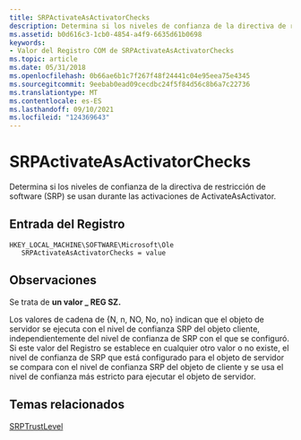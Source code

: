 ```yaml
---
title: SRPActivateAsActivatorChecks
description: Determina si los niveles de confianza de la directiva de restricción de software (SRP) se usan durante las activaciones de ActivateAsActivator.
ms.assetid: b0d616c3-1cb0-4854-a4f9-6635d61b0698
keywords:
- Valor del Registro COM de SRPActivateAsActivatorChecks
ms.topic: article
ms.date: 05/31/2018
ms.openlocfilehash: 0b66ae6b1c7f267f48f24441c04e95eea75e4345
ms.sourcegitcommit: 9eebab0ead09cecdbc24f5f84d56c8b6a7c22736
ms.translationtype: MT
ms.contentlocale: es-ES
ms.lasthandoff: 09/10/2021
ms.locfileid: "124369643"
---
```

# <a name="srpactivateasactivatorchecks"></a>SRPActivateAsActivatorChecks

Determina si los niveles de confianza de la directiva de restricción de software (SRP) se usan durante las activaciones de ActivateAsActivator.

## <a name="registry-entry"></a>Entrada del Registro

```
HKEY_LOCAL_MACHINE\SOFTWARE\Microsoft\Ole
   SRPActivateAsActivatorChecks = value
```

## <a name="remarks"></a>Observaciones

Se trata de **un valor \_ REG SZ.**

Los valores de cadena de {N, n, NO, No, no} indican que el objeto de servidor se ejecuta con el nivel de confianza SRP del objeto cliente, independientemente del nivel de confianza de SRP con el que se configuró. Si este valor del Registro se establece en cualquier otro valor o no existe, el nivel de confianza de SRP que está configurado para el objeto de servidor se compara con el nivel de confianza SRP del objeto de cliente y se usa el nivel de confianza más estricto para ejecutar el objeto de servidor.

## <a name="related-topics"></a>Temas relacionados

<dl> <dt>

[SRPTrustLevel](srptrustlevel.md)
</dt> </dl>

 

 




